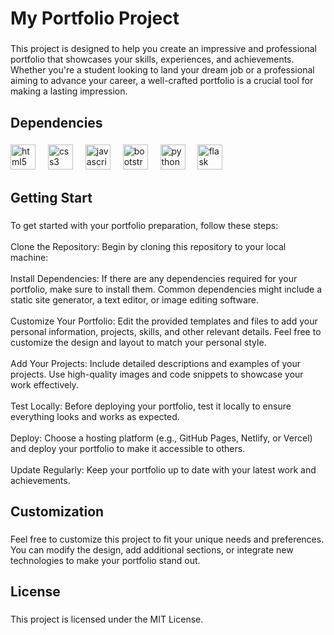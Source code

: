 <h1 align="left">My Portfolio Project</h1>

###

<p align="left">This project is designed to help you create an impressive and professional portfolio that showcases your skills, experiences, and achievements. Whether you're a student looking to land your dream job or a professional aiming to advance your career, a well-crafted portfolio is a crucial tool for making a lasting impression.</p>

###

<h2 align="left">Dependencies</h2>

###

<div align="left">
  <img src="https://cdn.jsdelivr.net/gh/devicons/devicon/icons/html5/html5-original.svg" height="40" alt="html5 logo"  />
  <img width="12" />
  <img src="https://cdn.jsdelivr.net/gh/devicons/devicon/icons/css3/css3-original.svg" height="40" alt="css3 logo"  />
  <img width="12" />
  <img src="https://cdn.jsdelivr.net/gh/devicons/devicon/icons/javascript/javascript-original.svg" height="40" alt="javascript logo"  />
  <img width="12" />
  <img src="https://cdn.jsdelivr.net/gh/devicons/devicon/icons/bootstrap/bootstrap-original.svg" height="40" alt="bootstrap logo"  />
  <img width="12" />
  <img src="https://cdn.jsdelivr.net/gh/devicons/devicon/icons/python/python-original.svg" height="40" alt="python logo"  />
  <img width="12" />
  <img src="https://cdn.jsdelivr.net/gh/devicons/devicon/icons/flask/flask-original.svg" height="40" alt="flask logo"  />
  <img width="12" />
</div>

###

<h2 align="left">Getting Start</h2>

###

<p align="left">To get started with your portfolio preparation, follow these steps:<br><br>Clone the Repository: Begin by cloning this repository to your local machine:<br><br>Install Dependencies: If there are any dependencies required for your portfolio, make sure to install them. Common dependencies might include a static site generator, a text editor, or image editing software.<br><br>Customize Your Portfolio: Edit the provided templates and files to add your personal information, projects, skills, and other relevant details. Feel free to customize the design and layout to match your personal style.<br><br>Add Your Projects: Include detailed descriptions and examples of your projects. Use high-quality images and code snippets to showcase your work effectively.<br><br>Test Locally: Before deploying your portfolio, test it locally to ensure everything looks and works as expected.<br><br>Deploy: Choose a hosting platform (e.g., GitHub Pages, Netlify, or Vercel) and deploy your portfolio to make it accessible to others.<br><br>Update Regularly: Keep your portfolio up to date with your latest work and achievements.</p>

###

<h2 align="left">Customization</h2>

###

<p align="left">Feel free to customize this project to fit your unique needs and preferences.<br> You can modify the design, add additional sections, or integrate new technologies to make your portfolio stand out.</p>

###

<h2 align="left">License</h2>

###

<p align="left">This project is licensed under the MIT License.</p>

###
